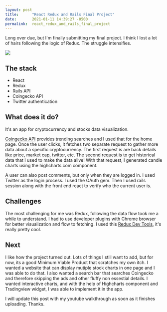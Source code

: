 ```yaml
---
layout: post
title:      "React Redux and Rails Final Project"
date:       2021-01-11 14:39:27 -0500
permalink:  react_redux_and_rails_final_project
---
```



Long over due, but I'm finally submitting my final project. I think I lost a lot of hairs following the logic of Redux. The struggle intensifies. 

![](https://pbs.twimg.com/media/EkexQeZWAAExDv5?format=png&name=900x900)

## The stack
* React
* Redux
* Rails API
* Coingecko API
* Twitter authentication

## What does it do?
It's an app for cryptocurrency and stocks data visualization.

[Coingecko API](https://www.coingecko.com/api/documentations/v3) provides trending searches and I used that for the home page. Once the user clicks, it fetches two separate request to gather more data about a specific cryptocurrency. The first request is are back details like price, market cap, twitter, etc. The second request is to get historical data that I used to make the data alive! With that request, I generated candle charts using the highcharts.com component. 

A user can also post comments, but only when they are logged in. I used Twitter as the login process. I used the OAuth gem. Then I used rails session along with the front end react to verify who the current user is. 

## Challenges

The most challenging for me was Redux, following the data flow took me a while to understand. I had to use developer plugins with Chrome browser for better visualization and flow to fetching. I used this [Redux Dev Tools](https://github.com/zalmoxisus/redux-devtools-extension), it's really pretty cool. 


## Next

I like how the project turned out. Lots of things I still want to add, but for now, its a good Minimum Viable Product that scratches my own itch. I wanted a website that can display mutiple stock charts in one page and I was able to do that. I also wanted a search bar that searches Coingecko and therefore skipping the ads and other fluffy non essestial details. I wanted interactive charts, and with the help of Highcharts component and Tradingview widget, I was able to implement it in the app.

I will update this post with my youtube walkthrough as soon as it finishes uploading. Thanks.
